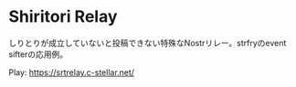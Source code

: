 # Shiritori Relay
しりとりが成立していないと投稿できない特殊なNostrリレー。strfryのevent sifterの応用例。

Play: https://srtrelay.c-stellar.net/
